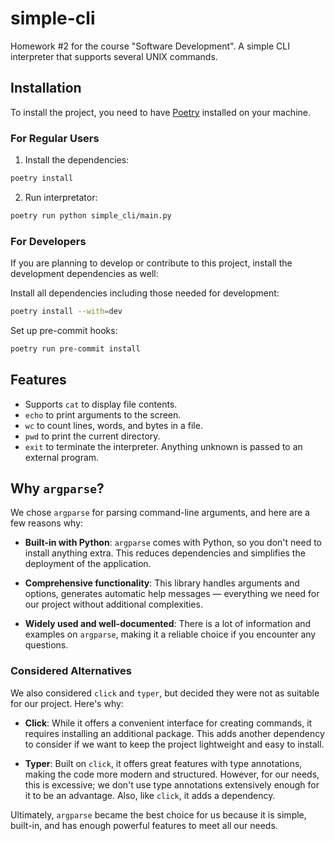 # simple-cli

Homework #2 for the course "Software Development". A simple CLI interpreter that supports several UNIX commands.

## Installation

To install the project, you need to have [Poetry](https://python-poetry.org/docs/#installation) installed on your machine.

### For Regular Users

1. Install the dependencies:
```bash
poetry install
```
2. Run interpretator:
```bash
poetry run python simple_cli/main.py
```

### For Developers
If you are planning to develop or contribute to this project, install the development dependencies as well:

Install all dependencies including those needed for development:

```bash
poetry install --with=dev
```

Set up pre-commit hooks:

```bash
poetry run pre-commit install
```


## Features
- Supports `cat` to display file contents.
- `echo` to print arguments to the screen.
- `wc` to count lines, words, and bytes in a file.
- `pwd` to print the current directory.
- `exit` to terminate the interpreter.
Anything unknown is passed to an external program.

## Why `argparse`?

We chose `argparse` for parsing command-line arguments, and here are a few reasons why:

- **Built-in with Python**: `argparse` comes with Python, so you don't need to install anything extra. This reduces dependencies and simplifies the deployment of the application.

- **Comprehensive functionality**: This library handles arguments and options, generates automatic help messages —
 everything we need for our project without additional complexities.

- **Widely used and well-documented**: There is a lot of information and examples on `argparse`, making it a reliable choice if you encounter any questions.

### Considered Alternatives

We also considered `click` and `typer`, but decided they were not as suitable for our project. Here's why:

- **Click**: While it offers a convenient interface for creating commands, it requires installing an additional package. This adds another dependency to consider if we want to keep the project lightweight and easy to install.

- **Typer**: Built on `click`, it offers great features with type annotations, making the code more modern and structured. However, for our needs, this is excessive; we don't use type annotations extensively enough for it to be an advantage. Also, like `click`, it adds a dependency.

Ultimately, `argparse` became the best choice for us because it is simple, built-in, and has enough powerful features to meet all our needs.